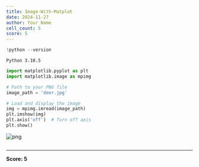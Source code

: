 ```yaml
---
title: Image-With-Matplot
date: 2024-11-27
author: Your Name
cell_count: 5
score: 5
---
```


```python
!python --version
```

    Python 3.10.5



```python
import matplotlib.pyplot as plt
import matplotlib.image as mpimg
```


```python
# Path to your PNG file
image_path = 'deer.jpg'
```


```python
# Load and display the image
img = mpimg.imread(image_path)
plt.imshow(img)
plt.axis('off')  # Turn off axis
plt.show()
```


    
![png](/mlnotes/images/image-with-matplot_3_0.png)
    



```python

```


---
**Score: 5**